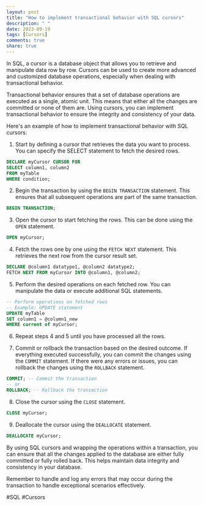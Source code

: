 ```yaml
---
layout: post
title: "How to implement transactional behavior with SQL cursors"
description: " "
date: 2023-09-19
tags: [Cursors]
comments: true
share: true
---
```


In SQL, a cursor is a database object that allows you to retrieve and manipulate data row by row. Cursors can be used to create more advanced and customized database operations, especially when dealing with transactional behavior.

Transactional behavior ensures that a set of database operations are executed as a single, atomic unit. This means that either all the changes are committed or none of them are. Using cursors, you can implement transactional behavior to ensure the integrity and consistency of your data.

Here's an example of how to implement transactional behavior with SQL cursors:

1. Start by defining a cursor that retrieves the data you want to process. You can specify the SELECT statement to fetch the desired rows.

```sql
DECLARE myCursor CURSOR FOR
SELECT column1, column2
FROM myTable
WHERE condition;
```

2. Begin the transaction by using the `BEGIN TRANSACTION` statement. This ensures that all subsequent operations are part of the same transaction.

```sql
BEGIN TRANSACTION;
```

3. Open the cursor to start fetching the rows. This can be done using the `OPEN` statement.

```sql
OPEN myCursor;
```

4. Fetch the rows one by one using the `FETCH NEXT` statement. This retrieves the next row from the cursor result set.

```sql
DECLARE @column1 datatype1, @column2 datatype2;
FETCH NEXT FROM myCursor INTO @column1, @column2;
```

5. Perform the desired operations on each fetched row. You can manipulate the data or execute additional SQL statements.

```sql
-- Perform operations on fetched rows
-- Example: UPDATE statement
UPDATE myTable
SET column1 = @column1_new
WHERE current of myCursor;
```

6. Repeat steps 4 and 5 until you have processed all the rows.

7. Commit or rollback the transaction based on the desired outcome. If everything executed successfully, you can commit the changes using the `COMMIT` statement. If there were any errors or issues, you can rollback the changes using the `ROLLBACK` statement.

```sql
COMMIT; -- Commit the transaction
-- or
ROLLBACK; -- Rollback the transaction
```

8. Close the cursor using the `CLOSE` statement.

```sql
CLOSE myCursor;
```

9. Deallocate the cursor using the `DEALLOCATE` statement.

```sql
DEALLOCATE myCursor;
```

By using SQL cursors and wrapping the operations within a transaction, you can ensure that all the changes applied to the database are either fully committed or fully rolled back. This helps maintain data integrity and consistency in your database.

Remember to handle and log any errors that may occur during the transaction to handle exceptional scenarios effectively.

#SQL #Cursors